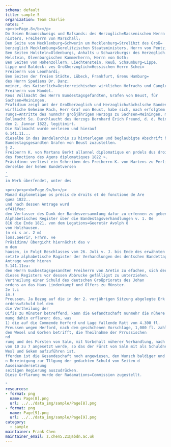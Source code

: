 ```yaml
---
schema: default  
title: sample-5
organization: Team Charlie
notes: "
<p><b>Page.8</b></p>
Dm Seien Braunschweigs und Rafsands: des Herzoglich=Rassenischen Herrn Startl.
nisters, Freiherrn von Marschall;
Den Seite von Mecklenburg=Schwerin um Mecklenburg=Strelihzt des Groß=
berzeglich Mecklenbung=Serelitzischen Staatsministers, Herrn von Pentz;
Ben Seiten Holsteln=Oldenburgs, Anhalts u Schwarzburgs: des Herzeglich.
Helstein, Olvenburgischen Kammerherrn, Herrn von Goth;
Ben Seiten von Hohenzollern, Liechtenstein, Reuß, Schaumburg=Lippe.
Lippe und Baldeck: ves Großherzoglich=Hessischen Herrn Schei=
Freiberrn von Leonhardi;
Ben Seiten der freien Städte, Lübeck, Frankfurt, Grenu Hamburg=
des Herrn Spadiens Dr. Danz;
meiner, des Kaiserlich=Oesterreichischen wirklichen Hofrachs und Canglei=Dirators.
Freiherrn von Handel.
Reus Vollmacht des Herrn Bundestagsgefandten, Grafen von Beust, für
Sachsen=Meiningen.
Prafidium zeigt ant der Großberzoglich und Herzoglich=Sächslsche Bandenagsgefande
wirfliche Geheime Rach, Herr Graf von Beust, habe sich, nach erfolgtem Regi=
rungs=Antritte des nunmchr großjährigen Herzogs zu Sachsen=Meiningen, mittelst
Bollmacht Se. Durchlaucht des Herzogs Bernhard Erich Freund, d. d. Meiningen
den 2. Jannar 1822, legitimirt.
Die Ballmacht wurde verlesen und hierauf
6.141.11...
dieselbe in das Bandelarchio zu hinterlegen und beglaubigte Abschrift hieven dem Herrn
Bundestagsgesandten Grafen von Beust zuzustellen.
§ 2.
Freiberrn K. von Martans Berkt allannel diplomatique en prdels dus droits at
des fonctions des Agens diplomatiques 1822 ».
Präsidinm: verliest ein Schrriben des Freiherrn K. von Martens zu Perlia,
derselbe der hehen Bundetversen
.
—
in Werk überfendet, unter des

<p></p><p><b>Page.9</b></p>
Manad diplometique os précis de droits et de fonctione de Are
quea 1822..
und nach dessen Antrage wurd
ef411fea:
dem Verfasser des Dank der Bandesversammlung dafur zu erfennen zu geben.
Alphabetisches Register über die Bandestagsverhandlungen v. 1. Oe
816 die Ende 1821, von dem Legations=Geeretär Avolph 8
von Holzhausen.
(n ei s ar. 2 m)
lons.Seerir, Frhrn. ve
Präsidinm/ übergicht hiernächst das v
m dem
hausen, in Folgt Beschlasses vom 26. Juli v. J. bis Ende des erwähnten Jahres
setzte alphabetische Ragister der Verhandlungen des dentschen Bandettages, und nad
Antrage wurde hieran
5.141.11ea:
den Herrn Gusbestagsgesandten Freiherrn von Aretin zu efachen, sich der 7
dieses Registers vor dessen Abbrucke gefälligst zu unterziehen.
Vertheilung einer Schuld des deutschen Großpriorats des Johan
ordens an das Haus Lindenkampf und Olfers zu Münster.
2e l.i
im.)
Preussen. Ja Bezug auf die in der 2. vorjährigen Sitzung abgelegte Erk
ordens=Schuld bel dem
die Vertheilung der
Oifis zu Münster betreffend, kann die Gefandtschaft nunmehr die nühere diessen
mung dahin erflaren: des, was
1) die auf die Commende Herford und Lage fallende Ratt von 4.300 fl.
Preussen wegen Herford, nach dem geschchenen Vorschlage, 1,000 fl. zahle; und m
den Wesel und Gorken betrifft, die Theilnahme der Prrussischen
nd
rung und des Fürsten von Salm, mit Vorbehalt nüherer Verhandlung, nach dem Ver
von 10 zu 7 angesetzt werde, so das der Fürst von Salm mit als Schuldne
Wesl und Geken aufzuführen ist.
fferden ist die Gesandeschaft noch angewiesen, den Wunsch baldiger und volls
n Bereinigung zur Tllgung der gedachten Schuld von Seiten d
Auseinandersetzung
seitigen Regierung auszudrücken.
Diese Grflarung murde der Radamations=Commission zugestellt.

"
resources: 
- format: png 
  name: Page[8].png 
  url: ../../data_img/sample/Page[8].png 
- format: png 
  name: Page[9].png 
  url: ../../data_img/sample/Page[9].png 
category: 
  - sample 
maintainer: Frank Chen
maintainer_email: z.chen5.21@abdn.ac.uk
--- 
```

